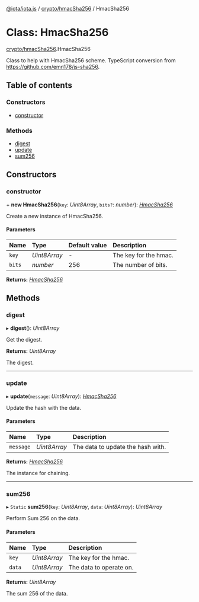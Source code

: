 [@iota/iota.js](../README.md) / [crypto/hmacSha256](../modules/crypto_hmacsha256.md) / HmacSha256

# Class: HmacSha256

[crypto/hmacSha256](../modules/crypto_hmacsha256.md).HmacSha256

Class to help with HmacSha256 scheme.
TypeScript conversion from https://github.com/emn178/js-sha256.

## Table of contents

### Constructors

- [constructor](crypto_hmacsha256.hmacsha256.md#constructor)

### Methods

- [digest](crypto_hmacsha256.hmacsha256.md#digest)
- [update](crypto_hmacsha256.hmacsha256.md#update)
- [sum256](crypto_hmacsha256.hmacsha256.md#sum256)

## Constructors

### constructor

\+ **new HmacSha256**(`key`: *Uint8Array*, `bits?`: *number*): [*HmacSha256*](crypto_hmacsha256.hmacsha256.md)

Create a new instance of HmacSha256.

#### Parameters

| Name | Type | Default value | Description |
| :------ | :------ | :------ | :------ |
| `key` | *Uint8Array* | - | The key for the hmac. |
| `bits` | *number* | 256 | The number of bits. |

**Returns:** [*HmacSha256*](crypto_hmacsha256.hmacsha256.md)

## Methods

### digest

▸ **digest**(): *Uint8Array*

Get the digest.

**Returns:** *Uint8Array*

The digest.

___

### update

▸ **update**(`message`: *Uint8Array*): [*HmacSha256*](crypto_hmacsha256.hmacsha256.md)

Update the hash with the data.

#### Parameters

| Name | Type | Description |
| :------ | :------ | :------ |
| `message` | *Uint8Array* | The data to update the hash with. |

**Returns:** [*HmacSha256*](crypto_hmacsha256.hmacsha256.md)

The instance for chaining.

___

### sum256

▸ `Static` **sum256**(`key`: *Uint8Array*, `data`: *Uint8Array*): *Uint8Array*

Perform Sum 256 on the data.

#### Parameters

| Name | Type | Description |
| :------ | :------ | :------ |
| `key` | *Uint8Array* | The key for the hmac. |
| `data` | *Uint8Array* | The data to operate on. |

**Returns:** *Uint8Array*

The sum 256 of the data.
